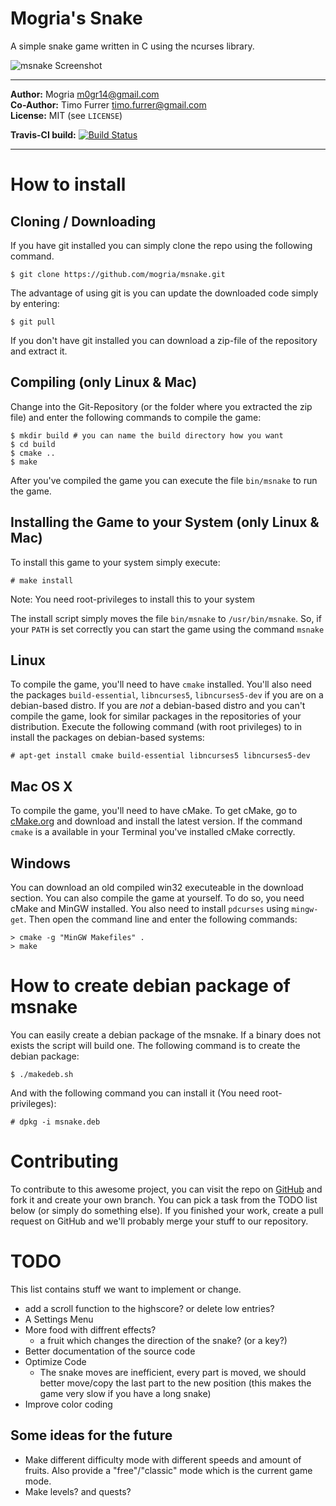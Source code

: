 # Mogria's Snake

A simple snake game written in C using the ncurses library.

![msnake Screenshot](https://raw.github.com/mogria/msnake/master/screenshot.png)

* * *

**Author:**  Mogria <m0gr14@gmail.com><br />
**Co-Author:**  Timo Furrer <timo.furrer@gmail.com><br />
**License:** MIT (see `LICENSE`)

**Travis-CI build:** [![Build Status](https://travis-ci.org/mogria/msnake.svg)](https://travis-ci.org/mogria/msnake)

* * *

# How to install

## Cloning / Downloading

If you have git installed you can simply clone the repo using the following command.

    $ git clone https://github.com/mogria/msnake.git

The advantage of using git is you can update the downloaded code simply by entering:

    $ git pull

If you don't have git installed you can download a zip-file of the repository and extract it.

## Compiling (only Linux & Mac)

Change into the Git-Repository (or the folder where you extracted the zip file) and enter the following commands to compile the game:

    $ mkdir build # you can name the build directory how you want
    $ cd build
    $ cmake ..
    $ make

After you've compiled the game you can execute the file `bin/msnake` to run the game.

## Installing the Game to your System (only Linux & Mac)

To install this game to your system simply execute:

    # make install

Note: You need root-privileges to install this to your system

The install script simply moves the file `bin/msnake` to `/usr/bin/msnake`.
So, if your `PATH` is set correctly you can start the game using the command `msnake`


## Linux

To compile the game, you'll need to have `cmake` installed. You'll also need the packages `build-essential`, `libncurses5`, `libncurses5-dev` if you are on a debian-based distro.
If you are _not_ a debian-based distro and you can't compile the game, look for similar packages in the repositories of your distribution. Execute the following command (with root privileges) to in install the packages on debian-based systems:

    # apt-get install cmake build-essential libncurses5 libncurses5-dev


## Mac OS X

To compile the game, you'll need to have cMake.
To get cMake, go to [cMake.org](http;//www.cmake.org) and download and install the latest version. If the command `cmake` is a available in your Terminal you've installed cMake correctly.

## Windows

You can download an old compiled win32 executeable in the download section. You can also compile the game at yourself.
To do so, you need cMake and MinGW installed. You also need to install `pdcurses` using `mingw-get`. Then open the command line and enter the following commands:

    > cmake -g "MinGW Makefiles" .
    > make

# How to create debian package of msnake

You can easily create a debian package of the msnake. If a binary does not exists the script will build one.
The following command is to create the debian package:

    $ ./makedeb.sh

And with the following command you can install it (You need root-privileges):

    # dpkg -i msnake.deb

# Contributing

To contribute to this awesome project, you can visit the repo on [GitHub](http://github.com/mogria/msnake) and fork it and create your own branch. You can pick a task from the TODO list below (or simply do something else). If you finished your work, create a pull request on GitHub and we'll probably merge your stuff to our repository.

# TODO

This list contains stuff we want to implement or change.

* add a scroll function to the highscore? or delete low entries?
* A Settings Menu
* More food with diffrent effects?
  * a fruit which changes the direction of the snake? (or a key?)
* Better documentation of the source code
* Optimize Code
  * The snake moves are inefficient, every part is moved, we should better move/copy the last part to the new position (this makes the game very slow if you have a long snake)
* Improve color coding

## Some ideas for the future
* Make different difficulty mode with different speeds and amount of fruits. Also provide a "free"/"classic" mode which is the current game mode.
* Make levels? and quests?
